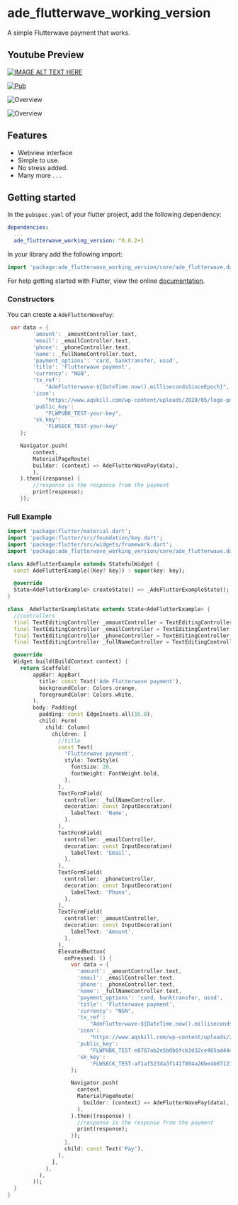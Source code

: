# ade_flutterwave_working_version

A simple Flutterwave payment that works.

## Youtube Preview

[![IMAGE ALT TEXT HERE](https://img.youtube.com/vi/uOvP3rwnVwQ/0.jpg)](https://www.youtube.com/watch?v=uOvP3rwnVwQ)

[![Pub](https://img.shields.io/pub/v/flutter_slidable.svg)](https://pub.dev/packages/ade_flutterwave_working_version)

![Overview](https://github.com/adeleyeayodeji/ade_flutterwave_working_version/blob/main/screenshot2.png)

![Overview](https://github.com/adeleyeayodeji/ade_flutterwave_working_version/blob/main/screenshot1.png)

## Features

- Webview interface
- Simple to use.
- No stress added.
- Many more . . .

## Getting started

In the `pubspec.yaml` of your flutter project, add the following dependency:

```yaml
dependencies:
  ...
  ade_flutterwave_working_version: ^0.0.2+1
```

In your library add the following import:

```dart
import 'package:ade_flutterwave_working_version/core/ade_flutterwave.dart';
```

For help getting started with Flutter, view the online [documentation](https://flutter.io/).

### Constructors

You can create a `AdeFlutterWavePay`:

```dart
 var data = {
        'amount': _amountController.text,
        'email': _emailController.text,
        'phone': _phoneController.text,
        'name': _fullNameController.text,
        'payment_options': 'card, banktransfer, ussd',
        'title': 'Flutterwave payment',
        'currency': "NGN",
        'tx_ref':
            "AdeFlutterwave-${DateTime.now().millisecondsSinceEpoch}",
        'icon':
            "https://www.aqskill.com/wp-content/uploads/2020/05/logo-pde.png",
        'public_key':
            "FLWPUBK_TEST-your-key",
        'sk_key':
            'FLWSECK_TEST-your-key'
    };

    Navigator.push(
        context,
        MaterialPageRoute(
        builder: (context) => AdeFlutterWavePay(data),
        ),
    ).then((response) {
        //response is the response from the payment
        print(response);
    });
```

### Full Example

```Dart
import 'package:flutter/material.dart';
import 'package:flutter/src/foundation/key.dart';
import 'package:flutter/src/widgets/framework.dart';
import 'package:ade_flutterwave_working_version/core/ade_flutterwave.dart';

class AdeFlutterExample extends StatefulWidget {
  const AdeFlutterExample({Key? key}) : super(key: key);

  @override
  State<AdeFlutterExample> createState() => _AdeFlutterExampleState();
}

class _AdeFlutterExampleState extends State<AdeFlutterExample> {
  //controllers
  final TextEditingController _amountController = TextEditingController();
  final TextEditingController _emailController = TextEditingController();
  final TextEditingController _phoneController = TextEditingController();
  final TextEditingController _fullNameController = TextEditingController();

  @override
  Widget build(BuildContext context) {
    return Scaffold(
        appBar: AppBar(
          title: const Text('Ade Flutterwave payment'),
          backgroundColor: Colors.orange,
          foregroundColor: Colors.white,
        ),
        body: Padding(
          padding: const EdgeInsets.all(15.0),
          child: Form(
            child: Column(
              children: [
                //title
                const Text(
                  'Flutterwave payment',
                  style: TextStyle(
                    fontSize: 20,
                    fontWeight: FontWeight.bold,
                  ),
                ),
                TextFormField(
                  controller: _fullNameController,
                  decoration: const InputDecoration(
                    labelText: 'Name',
                  ),
                ),
                TextFormField(
                  controller: _emailController,
                  decoration: const InputDecoration(
                    labelText: 'Email',
                  ),
                ),
                TextFormField(
                  controller: _phoneController,
                  decoration: const InputDecoration(
                    labelText: 'Phone',
                  ),
                ),
                TextFormField(
                  controller: _amountController,
                  decoration: const InputDecoration(
                    labelText: 'Amount',
                  ),
                ),
                ElevatedButton(
                  onPressed: () {
                    var data = {
                      'amount': _amountController.text,
                      'email': _emailController.text,
                      'phone': _phoneController.text,
                      'name': _fullNameController.text,
                      'payment_options': 'card, banktransfer, ussd',
                      'title': 'Flutterwave payment',
                      'currency': "NGN",
                      'tx_ref':
                          "AdeFlutterwave-${DateTime.now().millisecondsSinceEpoch}",
                      'icon':
                          "https://www.aqskill.com/wp-content/uploads/2020/05/logo-pde.png",
                      'public_key':
                          "FLWPUBK_TEST-e0787ab2e5b0b6fcb3d32ce465ad44d0-X",
                      'sk_key':
                          'FLWSECK_TEST-af1af523da3f141f894a26be4b071230-X'
                    };

                    Navigator.push(
                      context,
                      MaterialPageRoute(
                        builder: (context) => AdeFlutterWavePay(data),
                      ),
                    ).then((response) {
                      //response is the response from the payment
                      print(response);
                    });
                  },
                  child: const Text('Pay'),
                ),
              ],
            ),
          ),
        ));
  }
}
```
